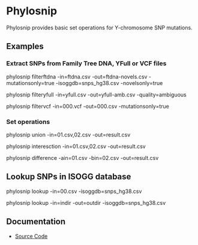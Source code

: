 # Phylosnip

Phylosnip provides basic set operations for Y-chromosome SNP mutations.


## Examples

### Extract SNPs from Family Tree DNA, YFull or VCF files

phylosnip filterftdna -in=ftdna.csv -out=ftdna-novels.csv -mutationsonly=true -isoggdb=snps_hg38.csv -novelsonly=true

phylosnip filteryfull -in=yfull.csv -out=yfull-amb.csv -quality=ambiguous

phylosnip filtervcf -in=000.vcf -out=000.csv -mutationsonly=true


### Set operations

phylosnip union -in=01.csv,02.csv -out=result.csv

phylosnip interesction -in=01.csv,02.csv -out=result.csv

phylosnip difference -ain=01.csv -bin=02.csv -out=result.csv


## Lookup SNPs in ISOGG database

phylosnip lookup -in=00.csv -isoggdb=snps_hg38.csv

phylosnip lookup -in=indir -out=outdir -isoggdb=snps_hg38.csv


## Documentation

* [Source Code](http://godoc.org/github.com/yogischogi/phylosnip)

